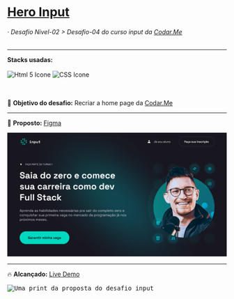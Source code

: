   # <a href="https://alissonpeixer.github.io/HeroInput/">Hero Input</a> 

  ###### · Desafio Nivel-02 > Desafio-04 do curso input da <a href="https://codar.me/input">Codar.Me</a>
  <hr>
  <div>
    <strong>Stacks usadas:</strong>
    <br>
    <br>
    <img src="https://alissonpeixer.github.io/iconStacks/assents/html-5-480px.svg" width="40px" alt="Html 5 Icone">
    <img src="https://alissonpeixer.github.io/iconStacks/assents/css-3-480px.svg" width="40px" alt="CSS Icone">
    <br>
  </div>
  <br>
  <br>
  <dl>   
   🚀 <strong>Objetivo do desafio:</strong> Recriar a home page da <a href="https://codar.me/input">Codar.Me</a>
  </dl>
  <hr>
  <dl>
  📌 <strong>Proposto:</strong> <a href="https://www.figma.com/file/iAEgzblzdJRIR8kk0jyrS0/N%C3%ADvel-2-%E2%80%A2-Desafio-4-%E2%80%A2-Hero-Input">Figma</a>
  </dl>
  <kbd>
  <img src="./assents/ui-desafio04-lvl02.png" alt="Uma print da proposta do desafio input">
  </kbd>
  <hr>
  <dl>
  🔥 <strong>Alcançado:</strong> <a href="https://alissonpeixer.github.io/HeroInput/">Live Demo</a>
  </dl>
  <kbd>
  <img src="https://media.discordapp.net/attachments/902734948270759937/999271951413563421/unknown.png?width=1346&height=671" alt="Uma print da proposta do desafio input">
  </kbd>

